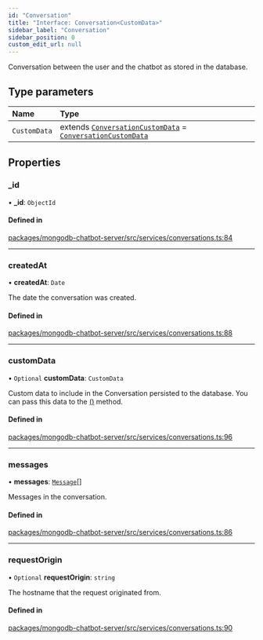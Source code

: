 ```yaml
---
id: "Conversation"
title: "Interface: Conversation<CustomData>"
sidebar_label: "Conversation"
sidebar_position: 0
custom_edit_url: null
---
```


Conversation between the user and the chatbot as stored in the database.

## Type parameters

| Name | Type |
| :------ | :------ |
| `CustomData` | extends [`ConversationCustomData`](../modules.md#conversationcustomdata) = [`ConversationCustomData`](../modules.md#conversationcustomdata) |

## Properties

### \_id

• **\_id**: `ObjectId`

#### Defined in

[packages/mongodb-chatbot-server/src/services/conversations.ts:84](https://github.com/mongodben/chatbot/blob/2994a88/packages/mongodb-chatbot-server/src/services/conversations.ts#L84)

___

### createdAt

• **createdAt**: `Date`

The date the conversation was created.

#### Defined in

[packages/mongodb-chatbot-server/src/services/conversations.ts:88](https://github.com/mongodben/chatbot/blob/2994a88/packages/mongodb-chatbot-server/src/services/conversations.ts#L88)

___

### customData

• `Optional` **customData**: `CustomData`

Custom data to include in the Conversation persisted to the database.
You can pass this data to the [()](ConversationsService.md#create) method.

#### Defined in

[packages/mongodb-chatbot-server/src/services/conversations.ts:96](https://github.com/mongodben/chatbot/blob/2994a88/packages/mongodb-chatbot-server/src/services/conversations.ts#L96)

___

### messages

• **messages**: [`Message`](../modules.md#message)[]

Messages in the conversation.

#### Defined in

[packages/mongodb-chatbot-server/src/services/conversations.ts:86](https://github.com/mongodben/chatbot/blob/2994a88/packages/mongodb-chatbot-server/src/services/conversations.ts#L86)

___

### requestOrigin

• `Optional` **requestOrigin**: `string`

The hostname that the request originated from.

#### Defined in

[packages/mongodb-chatbot-server/src/services/conversations.ts:90](https://github.com/mongodben/chatbot/blob/2994a88/packages/mongodb-chatbot-server/src/services/conversations.ts#L90)
